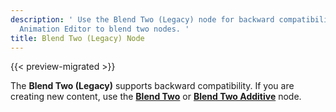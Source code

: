 ```yaml
---
description: ' Use the Blend Two (Legacy) node for backward compatibility in Open 3D Engine
  Animation Editor to blend two nodes. '
title: Blend Two (Legacy) Node
---
```


{{< preview-migrated >}}

The **Blend Two (Legacy)** supports backward compatibility. If you are creating new content, use the **[Blend Two](/docs/user-guide/visualization/animation/animation-editor/blending-blendtwo.md)** or **[Blend Two Additive](/docs/user-guide/visualization/animation/animation-editor/blending-blendtwoadditive.md)** node.
